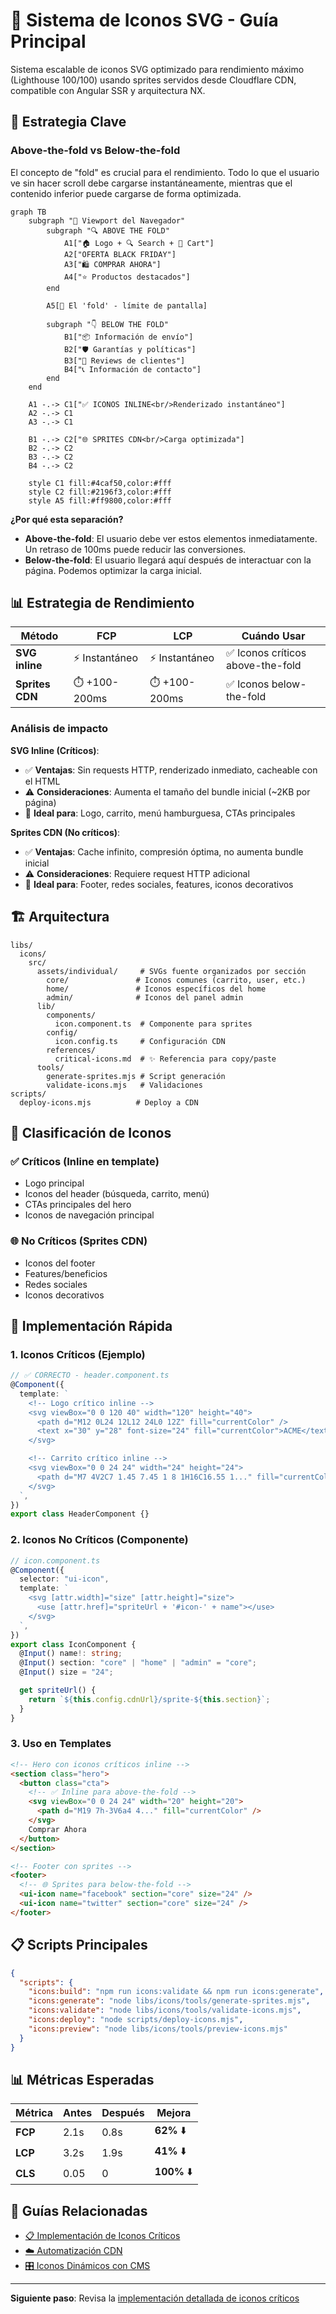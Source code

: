 # 🎨 Sistema de Iconos SVG - Guía Principal

Sistema escalable de iconos SVG optimizado para rendimiento máximo (Lighthouse 100/100) usando sprites servidos desde Cloudflare CDN, compatible con Angular SSR y arquitectura NX.

## 🎯 Estrategia Clave

### Above-the-fold vs Below-the-fold

El concepto de "fold" es crucial para el rendimiento. Todo lo que el usuario ve sin hacer scroll debe cargarse instantáneamente, mientras que el contenido inferior puede cargarse de forma optimizada.

```mermaid
graph TB
    subgraph "📱 Viewport del Navegador"
        subgraph "🔍 ABOVE THE FOLD"
            A1["🏠 Logo + 🔍 Search + 🛒 Cart"]
            A2["OFERTA BLACK FRIDAY"]
            A3["🛍️ COMPRAR AHORA"]
            A4["⭐ Productos destacados"]
        end

        A5[📏 El 'fold' - límite de pantalla]

        subgraph "👇 BELOW THE FOLD"
            B1["📦 Información de envío"]
            B2["🛡️ Garantías y políticas"]
            B3["🌟 Reviews de clientes"]
            B4["📞 Información de contacto"]
        end
    end

    A1 -.-> C1["✅ ICONOS INLINE<br/>Renderizado instantáneo"]
    A2 -.-> C1
    A3 -.-> C1

    B1 -.-> C2["🌐 SPRITES CDN<br/>Carga optimizada"]
    B2 -.-> C2
    B3 -.-> C2
    B4 -.-> C2

    style C1 fill:#4caf50,color:#fff
    style C2 fill:#2196f3,color:#fff
    style A5 fill:#ff9800,color:#fff
```

**¿Por qué esta separación?**

- **Above-the-fold**: El usuario debe ver estos elementos inmediatamente. Un retraso de 100ms puede reducir las conversiones.
- **Below-the-fold**: El usuario llegará aquí después de interactuar con la página. Podemos optimizar la carga inicial.

## 📊 Estrategia de Rendimiento

| Método          | FCP            | LCP            | Cuándo Usar                       |
| --------------- | -------------- | -------------- | --------------------------------- |
| **SVG inline**  | ⚡ Instantáneo | ⚡ Instantáneo | ✅ Iconos críticos above-the-fold |
| **Sprites CDN** | ⏱️ +100-200ms  | ⏱️ +100-200ms  | ✅ Iconos below-the-fold          |

### Análisis de impacto

**SVG Inline (Críticos)**:

- ✅ **Ventajas**: Sin requests HTTP, renderizado inmediato, cacheable con el HTML
- ⚠️ **Consideraciones**: Aumenta el tamaño del bundle inicial (~2KB por página)
- 🎯 **Ideal para**: Logo, carrito, menú hamburguesa, CTAs principales

**Sprites CDN (No críticos)**:

- ✅ **Ventajas**: Cache infinito, compresión óptima, no aumenta bundle inicial
- ⚠️ **Consideraciones**: Requiere request HTTP adicional
- 🎯 **Ideal para**: Footer, redes sociales, features, iconos decorativos

## 🏗️ Arquitectura

```
libs/
  icons/
    src/
      assets/individual/     # SVGs fuente organizados por sección
        core/               # Iconos comunes (carrito, user, etc.)
        home/               # Iconos específicos del home
        admin/              # Iconos del panel admin
      lib/
        components/
          icon.component.ts  # Componente para sprites
        config/
          icon.config.ts     # Configuración CDN
        references/
          critical-icons.md  # ✨ Referencia para copy/paste
      tools/
        generate-sprites.mjs # Script generación
        validate-icons.mjs   # Validaciones
scripts/
  deploy-icons.mjs          # Deploy a CDN
```

## 🎯 Clasificación de Iconos

### ✅ Críticos (Inline en template)

- Logo principal
- Iconos del header (búsqueda, carrito, menú)
- CTAs principales del hero
- Iconos de navegación principal

### 🌐 No Críticos (Sprites CDN)

- Iconos del footer
- Features/beneficios
- Redes sociales
- Iconos decorativos

## 🚀 Implementación Rápida

### 1. Iconos Críticos (Ejemplo)

```typescript
// ✅ CORRECTO - header.component.ts
@Component({
  template: `
    <!-- Logo crítico inline -->
    <svg viewBox="0 0 120 40" width="120" height="40">
      <path d="M12 0L24 12L12 24L0 12Z" fill="currentColor" />
      <text x="30" y="28" font-size="24" fill="currentColor">ACME</text>
    </svg>

    <!-- Carrito crítico inline -->
    <svg viewBox="0 0 24 24" width="24" height="24">
      <path d="M7 4V2C7 1.45 7.45 1 8 1H16C16.55 1..." fill="currentColor" />
    </svg>
  `,
})
export class HeaderComponent {}
```

### 2. Iconos No Críticos (Componente)

```typescript
// icon.component.ts
@Component({
  selector: "ui-icon",
  template: `
    <svg [attr.width]="size" [attr.height]="size">
      <use [attr.href]="spriteUrl + '#icon-' + name"></use>
    </svg>
  `,
})
export class IconComponent {
  @Input() name!: string;
  @Input() section: "core" | "home" | "admin" = "core";
  @Input() size = "24";

  get spriteUrl() {
    return `${this.config.cdnUrl}/sprite-${this.section}`;
  }
}
```

### 3. Uso en Templates

```html
<!-- Hero con iconos críticos inline -->
<section class="hero">
  <button class="cta">
    <!-- ✅ Inline para above-the-fold -->
    <svg viewBox="0 0 24 24" width="20" height="20">
      <path d="M19 7h-3V6a4 4..." fill="currentColor" />
    </svg>
    Comprar Ahora
  </button>
</section>

<!-- Footer con sprites -->
<footer>
  <!-- 🌐 Sprites para below-the-fold -->
  <ui-icon name="facebook" section="core" size="24" />
  <ui-icon name="twitter" section="core" size="24" />
</footer>
```

## 📋 Scripts Principales

```json
{
  "scripts": {
    "icons:build": "npm run icons:validate && npm run icons:generate",
    "icons:generate": "node libs/icons/tools/generate-sprites.mjs",
    "icons:validate": "node libs/icons/tools/validate-icons.mjs",
    "icons:deploy": "node scripts/deploy-icons.mjs",
    "icons:preview": "node libs/icons/tools/preview-icons.mjs"
  }
}
```

## 📊 Métricas Esperadas

| Métrica | Antes | Después | Mejora      |
| ------- | ----- | ------- | ----------- |
| **FCP** | 2.1s  | 0.8s    | **62%** ⬇️  |
| **LCP** | 3.2s  | 1.9s    | **41%** ⬇️  |
| **CLS** | 0.05  | 0       | **100%** ⬇️ |

## 🔗 Guías Relacionadas

- [📋 Implementación de Iconos Críticos](./critical-icons.md)
- [☁️ Automatización CDN](./cdn-automation.md)
- [🎛️ Iconos Dinámicos con CMS](./dynamic-icons-cms.md)

---

**Siguiente paso**: Revisa la [implementación detallada de iconos críticos](./critical-icons.md)
